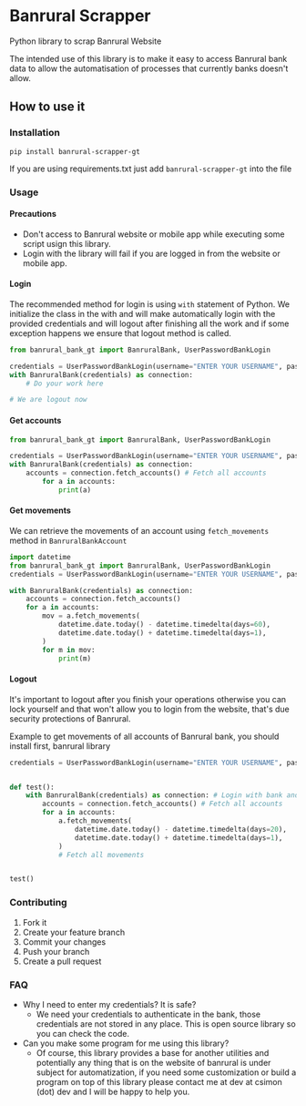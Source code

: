 # Banrural Scrapper

Python library to scrap Banrural Website

The intended use of this library is to make it easy to access Banrural bank data to allow the automatisation of processes that currently banks doesn't allow.


## How to use it

### Installation

`pip install banrural-scrapper-gt`

If you are using requirements.txt just add `banrural-scrapper-gt` into the file


### Usage

#### Precautions

- Don't access to Banrural website or mobile app while executing some script usign this library.
- Login with the library will fail if you are logged in from the website or mobile app.

#### Login

The recommended method for login is using `with` statement of Python. We initialize the class in the with and will make automatically login with the provided credentials and will logout after finishing all the work and if some exception happens we ensure that logout method is called.

```python
from banrural_bank_gt import BanruralBank, UserPasswordBankLogin

credentials = UserPasswordBankLogin(username="ENTER YOUR USERNAME", password="ENTER YOUR PASSWORD")
with BanruralBank(credentials) as connection:
    # Do your work here

# We are logout now
```

#### Get accounts

```python
from banrural_bank_gt import BanruralBank, UserPasswordBankLogin

credentials = UserPasswordBankLogin(username="ENTER YOUR USERNAME", password="ENTER YOUR PASSWORD")
with BanruralBank(credentials) as connection:
    accounts = connection.fetch_accounts() # Fetch all accounts
        for a in accounts:
            print(a)

```

#### Get movements

We can retrieve the movements of an account using `fetch_movements` method in `BanruralBankAccount`

```python
import datetime
from banrural_bank_gt import BanruralBank, UserPasswordBankLogin
credentials = UserPasswordBankLogin(username="ENTER YOUR USERNAME", password="ENTER YOUR PASSWORD")

with BanruralBank(credentials) as connection:
    accounts = connection.fetch_accounts()
    for a in accounts:
        mov = a.fetch_movements(
            datetime.date.today() - datetime.timedelta(days=60),
            datetime.date.today() + datetime.timedelta(days=1),
        )
        for m in mov:
            print(m)
```


#### Logout

It's important to logout after you finish your operations otherwise you can lock yourself and that won't allow you to login from the website, that's due security protections of Banrural.




Example to get movements of all accounts of Banrural bank, you should install first, banrural library


```python
credentials = UserPasswordBankLogin(username="ENTER YOUR USERNAME", password="ENTER YOUR PASSWORD")


def test():
    with BanruralBank(credentials) as connection: # Login with bank and make sure that we logout after doing all operations
        accounts = connection.fetch_accounts() # Fetch all accounts
        for a in accounts:
            a.fetch_movements(
                datetime.date.today() - datetime.timedelta(days=20),
                datetime.date.today() + datetime.timedelta(days=1),
            )
            # Fetch all movements 


test()
```

### Contributing

1. Fork it
2. Create your feature branch
3. Commit your changes
4. Push your branch
5. Create a pull request

### FAQ

- Why I need to enter my credentials? It is safe?
    - We need your credentials to authenticate in the bank, those credentials are not stored in any place. This is open source library so you can check the code.
- Can you make some program for me using this library? 
    - Of course, this library provides a base for another utilities and potentially any thing that is on the website of banrural is under subject for automatization, if you need some customization or build a program on top of this library please contact me at dev at csimon (dot) dev and I will be happy to help you.